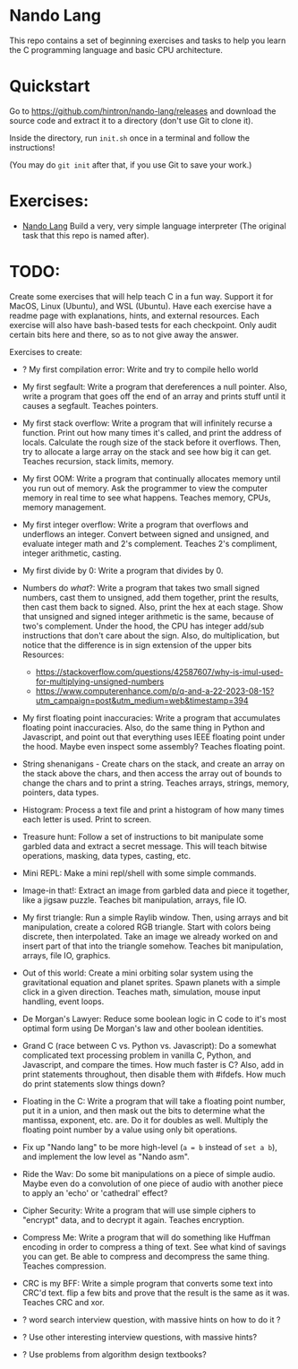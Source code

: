 # Nando Lang

This repo contains a set of beginning exercises and tasks to help you learn the
C programming language and basic CPU architecture.


# Quickstart

Go to https://github.com/hintron/nando-lang/releases and download the source
code and extract it to a directory (don't use Git to clone it).

Inside the directory, run `init.sh` once in a terminal and follow the instructions!

(You may do `git init` after that, if you use Git to save your work.)


# Exercises:

* [Nando Lang](exercises/nando-lang/readme.md) Build a very, very simple language
  interpreter (The original task that this repo is named after).


# TODO:

Create some exercises that will help teach C in a fun way. Support it for MacOS,
Linux (Ubuntu), and WSL (Ubuntu). Have each exercise have a readme page with
explanations, hints, and external resources. Each exercise will also have
bash-based tests for each checkpoint. Only audit certain bits here and there, so
as to not give away the answer.


Exercises to create:

* ? My first compilation error: Write and try to compile hello world

* My first segfault: Write a program that dereferences a null pointer. Also,
  write a program that goes off the end of an array and prints stuff until it
  causes a segfault. Teaches pointers.

* My first stack overflow: Write a program that will infinitely recurse a
  function. Print out how many times it's called, and print the address of
  locals. Calculate the rough size of the stack before it overflows. Then,
  try to allocate a large array on the stack and see how big it can get. Teaches
  recursion, stack limits, memory.

* My first OOM: Write a program that continually allocates memory until you run
  out of memory. Ask the programmer to view the computer memory in real time to
  see what happens. Teaches memory, CPUs, memory management.

* My first integer overflow: Write a program that overflows and underflows an
  integer. Convert between signed and unsigned, and evaluate integer math and
  2's complement. Teaches 2's compliment, integer arithmetic, casting.

* My first divide by 0: Write a program that divides by 0.

* Numbers do *what*?: Write a program that takes two small signed numbers, cast
  them to unsigned, add them together, print the results, then cast them back to
  signed. Also, print the hex at each stage. Show that unsigned and signed
  integer arithmetic is the same, because of two's complement. Under the hood,
  the CPU has integer add/sub instructions that don't care about the sign.
  Also, do multiplication, but notice that the difference is in sign extension
  of the upper bits
  Resources:
  * https://stackoverflow.com/questions/42587607/why-is-imul-used-for-multiplying-unsigned-numbers
  * https://www.computerenhance.com/p/q-and-a-22-2023-08-15?utm_campaign=post&utm_medium=web&timestamp=394

* My first floating point inaccuracies: Write a program that accumulates
  floating point inaccuracies. Also, do the same thing in Python and Javascript,
  and point out that everything uses IEEE floating point under the hood. Maybe
  even inspect some assembly? Teaches floating point.

* String shenanigans - Create chars on the stack, and create an array on the
  stack above the chars, and then access the array out of bounds to change the
  chars and to print a string. Teaches arrays, strings, memory, pointers, data
  types.

* Histogram: Process a text file and print a histogram of how many times each
  letter is used. Print to screen.

* Treasure hunt: Follow a set of instructions to bit manipulate some garbled
  data and extract a secret message. This will teach bitwise operations,
  masking, data types, casting, etc.

* Mini REPL: Make a mini repl/shell with some simple commands.

* Image-in that!: Extract an image from garbled data and piece it together,
  like a jigsaw puzzle. Teaches bit manipulation, arrays, file IO.

* My first triangle: Run a simple Raylib window. Then, using arrays and bit
  manipulation, create a colored RGB triangle. Start with colors being discrete,
  then interpolated. Take an image we already worked on and insert part of that
  into the triangle somehow. Teaches bit manipulation, arrays, file IO, graphics.

* Out of this world: Create a mini orbiting solar system using the gravitational
  equation and planet sprites. Spawn planets with a simple click in a given
  direction. Teaches math, simulation, mouse input handling, event loops.

* De Morgan's Lawyer: Reduce some boolean logic in C code to it's most optimal
  form using De Morgan's law and other boolean identities.

* Grand C (race between C vs. Python vs. Javascript): Do a somewhat complicated
  text processing problem in vanilla C, Python, and Javascript, and compare the
  times. How much faster is C? Also, add in print statements throughout, then
  disable them with #ifdefs. How much do print statements slow things down?

* Floating in the C: Write a program that will take a floating point number, put
  it in a union, and then mask out the bits to determine what the mantissa,
  exponent, etc. are. Do it for doubles as well. Multiply the floating point
  number by a value using only bit operations.

* Fix up "Nando lang" to be more high-level (`a = b` instead of `set a b`), and
  implement the low level as "Nando asm".

* Ride the Wav: Do some bit manipulations on a piece of simple audio. Maybe even
  do a convolution of one piece of audio with another piece to apply an 'echo'
  or 'cathedral' effect?

* Cipher Security: Write a program that will use simple ciphers to "encrypt"
  data, and to decrypt it again. Teaches encryption.

* Compress Me: Write a program that will do something like Huffman encoding in
  order to compress a thing of text. See what kind of savings you can get. Be
  able to compress and decompress the same thing. Teaches compression.

* CRC is my BFF: Write a simple program that converts some text into CRC'd text.
  flip a few bits and prove that the result is the same as it was. Teaches CRC
  and xor.

* ? word search interview question, with massive hints on how to do it ?
* ? Use other interesting interview questions, with massive hints?
* ? Use problems from algorithm design textbooks?
